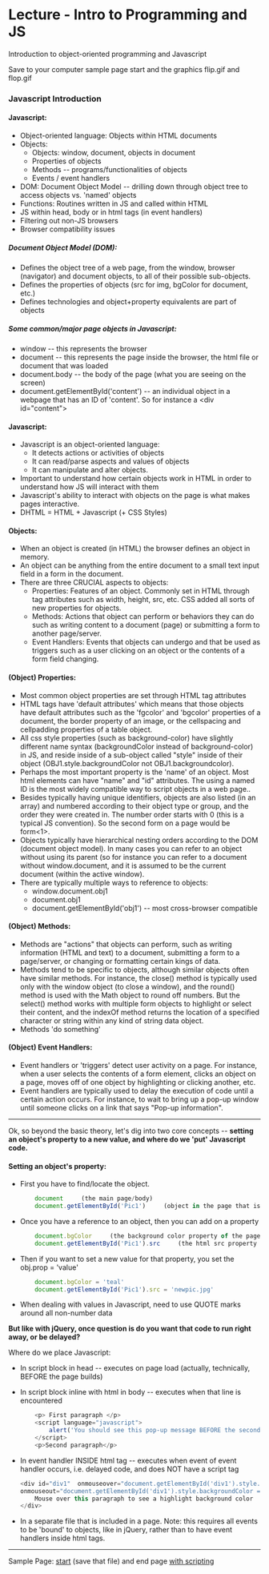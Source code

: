 Lecture - Intro to Programming and JS
===========
Introduction to object-oriented programming and Javascript

Save to your computer sample page start and the graphics flip.gif and flop.gif

### Javascript Introduction


#### Javascript:
*	Object-oriented language: Objects within HTML documents
*	Objects:
	*	Objects: window, document, objects in document
	*	Properties of objects
	*	Methods -- programs/functionalities of objects
	*	Events / event handlers
*	DOM: Document Object Model -- drilling down through object tree to access objects vs. 'named' objects
*	Functions: Routines written in JS and called within HTML
*	JS within head, body or in html tags (in event handlers)
*	Filtering out non-JS browsers
*	Browser compatibility issues
  
##### Document Object Model (DOM):
*	Defines the object tree of a web page, from the window, browser (navigator) and document objects, to all of their possible sub-objects.
*	Defines the properties of objects (src for img, bgColor for document, etc.)
*	Defines technologies and object+property equivalents are part of objects

##### Some common/major page objects in Javascript:

*	window -- this represents the browser   
*	document -- this represents the page inside the browser, the html file or document that was loaded   
*	document.body -- the body of the page (what you are seeing on the screen)   
*	document.getElementById\('content'\) \-\- an individual object in a webpage that has an ID of 'content'. So for instance a \<div id="content"\>



#### Javascript:
-	Javascript is an object-oriented language:
	*	It detects actions or activities of objects
	*	It can read/parse aspects and values of objects
	*	It can manipulate and alter objects.
-	Important to understand how certain objects work in HTML in order to understand how JS will interact with them
-	Javascript's ability to interact with objects on the page is what makes pages interactive.
-	DHTML = HTML + Javascript (+ CSS Styles)


#### Objects:
*	When an object is created (in HTML) the browser defines an object in memory. 
*	An object can be anything from the entire document to a small text input field in a form in the document.
*	There are three CRUCIAL aspects to objects:
	*	Properties: Features of an object. Commonly set in HTML through tag attributes such as width, height, src, etc. CSS added all sorts of new properties for objects.
	*	Methods: Actions that object can perform or behaviors they can do such as writing content to a document (page) or submitting a form to another page/server.
	*	Event Handlers: Events that objects can undergo and that be used as triggers such as a user clicking on an object or the contents of a form field changing.

#### (Object) Properties:
*	Most common object properties are set through HTML tag attributes
*	HTML tags have 'default attributes' which means that those objects have default attributes such as the 'fgcolor' and 'bgcolor' properties of a document, the border property of an image, or the cellspacing and cellpadding properties of a table object.
*	All css style properties (such as background-color) have slightly different name syntax (backgroundColor instead of background-color) in JS, and reside inside of a sub-object called "style" inside of their object (OBJ1.style.backgroundColor not OBJ1.backgroundcolor).
*	Perhaps the most important property is the 'name' of an object. Most html elements can have "name" and "id" attributes. The using a named ID is the most widely compatible way to script objects in a web page..
*	Besides typically having unique identifiers, objects are also listed (in an array) and numbered according to their object type or group, and the order they were created in. The number order starts with 0 (this is a typical JS convention). So the second form on a page would be form<1>.
*	Objects typically have hierarchical nesting orders according to the DOM (document object model). In many cases you can refer to an object without using its parent (so for instance you can refer to a document without window.document, and it is assumed to be the current document (within the active window).
*	There are typically multiple ways to reference to objects:
	*	window.document.obj1
	*	document.obj1
	*	document.getElementById('obj1') -- most cross-browser compatible

#### (Object) Methods:
*	Methods are "actions" that objects can perform, such as writing information (HTML and text) to a document, submitting a form to a page/server, or changing or formatting certain kings of data.
*	Methods tend to be specific to objects, although similar objects often have similar methods. For instance, the close() method is typically used only with the window object (to close a window), and the round() method is used with the Math object to round off numbers. But the select() method works with multiple form objects to highlight or select their content, and the indexOf method returns the location of a specified character or string within any kind of string data object.
*	Methods 'do something'

#### (Object) Event Handlers:
*	Event handlers or 'triggers' detect user activity on a page. For instance, when a user selects the contents of a form element, clicks an object on a page, moves off of one object by highlighting or clicking another, etc. 
*	Event handlers are typically used to delay the execution of code until a certain action occurs. For instance, to wait to bring up a pop-up window until someone clicks on a link that says "Pop-up information".

***********

Ok, so beyond the basic theory, let's dig into two core concepts -- __setting an object's property to a new value, and where do we 'put' Javascript code.__


#### Setting an object's property:
*	First you have to find/locate the object.

	```js
		document     (the main page/body)
		document.getElementById('Pic1')     (object in the page that is IDed as Pic1)
	```
	
*	Once you have a reference to an object, then you can add on a property

	```js
		document.bgColor     (the background color property of the page)
		document.getElementById('Pic1').src     (the html src property of the object IDed as Pic1)
	```

*	Then if you want to set a new value for that property, you set the obj.prop = 'value'

	```js
		document.bgColor = 'teal'
		document.getElementById('Pic1').src = 'newpic.jpg'
	```

*	When dealing with values in Javascript, need to use QUOTE marks around all non-number data

__But like with jQuery, once question is do you want that code to run right away, or be delayed?__

Where do we place Javascript:
*	In script block in head -- executes on page load (actually, technically, BEFORE the page builds)
*	In script block inline with html in body -- executes when that line is encountered

	```js
		<p> First paragraph </p>
		<script language="javascript">
			alert('You should see this pop-up message BEFORE the second paragraph eppears on the page.')
		</script>
		<p>Second paragraph</p>
	```
	
*	In event handler INSIDE html tag -- executes when event of event handler occurs, i.e. delayed code, and does NOT have a script tag

	```js
	<div id="div1"  onmouseover="document.getElementById('div1').style.backgroundColor = 'yellow'" 
	onmouseout="document.getElementById('div1').style.backgroundColor = 'white'"   >
		Mouse over this paragraph to see a highlight background color
	</div>
	```

*	In a separate file that is included in a page. Note: this requires all events to be 'bound' to objects, like in jQuery, rather than to have event handlers inside html tags.

*************

Sample Page: [start](http://webdev.usc.edu/itp301/lecture_examples/js1a_start.html) (save that file) and end page [with scripting](http://webdev.usc.edu/itp301/lecture_examples/js1a_end.html)

